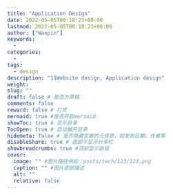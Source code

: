 ```yaml
---
title: "Application Design"
date: 2022-05-05T00:18:23+08:00
lastmod: 2022-05-05T00:18:23+08:00
author: ["Wanpin"]
keywords:
  -
categories:
  -
tags:
  - design
description: "11Website design, Application design"
weight:
slug: ""
draft: false # 是否为草稿
comments: false
reward: false # 打赏
mermaid: true #是否开启mermaid
showToc: true # 显示目录
TocOpen: true # 自动展开目录
hidemeta: false # 是否隐藏文章的元信息，如发布日期、作者等
disableShare: true # 底部不显示分享栏
showbreadcrumbs: true #顶部显示路径
cover:
  image: "" #图片路径例如：posts/tech/123/123.png
  caption: "" #图片底部描述
  alt: ""
  relative: false
---
```

